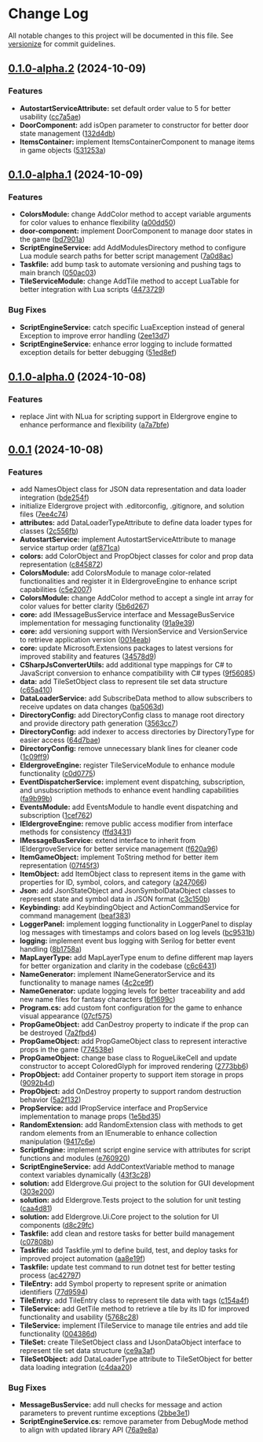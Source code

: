 # Change Log

All notable changes to this project will be documented in this file. See [versionize](https://github.com/versionize/versionize) for commit guidelines.

<a name="0.1.0-alpha.2"></a>
## [0.1.0-alpha.2](https://www.github.com/tgiachi/Eldergrove/releases/tag/v0.1.0-alpha.2) (2024-10-09)

### Features

* **AutostartServiceAttribute:** set default order value to 5 for better usability ([cc7a5ae](https://www.github.com/tgiachi/Eldergrove/commit/cc7a5aed74c5f70e3ff6297f2235baccbc6ce469))
* **DoorComponent:** add isOpen parameter to constructor for better door state management ([132d4db](https://www.github.com/tgiachi/Eldergrove/commit/132d4db7743b054b5f648ee09b2b246467bcacf9))
* **ItemsContainer:** implement ItemsContainerComponent to manage items in game objects ([531253a](https://www.github.com/tgiachi/Eldergrove/commit/531253a5c3e5b2932f912e7c0e65d6f4f4b5fb57))

<a name="0.1.0-alpha.1"></a>
## [0.1.0-alpha.1](https://www.github.com/tgiachi/Eldergrove/releases/tag/v0.1.0-alpha.1) (2024-10-09)

### Features

* **ColorsModule:** change AddColor method to accept variable arguments for color values to enhance flexibility ([a00dd50](https://www.github.com/tgiachi/Eldergrove/commit/a00dd50ef9bc31d151192813694f7f3ef4a827f9))
* **door-component:** implement DoorComponent to manage door states in the game ([bd7901a](https://www.github.com/tgiachi/Eldergrove/commit/bd7901a0932d5c26ae0452ba2183bcd78e40d222))
* **ScriptEngineService:** add AddModulesDirectory method to configure Lua module search paths for better script management ([7a0d8ac](https://www.github.com/tgiachi/Eldergrove/commit/7a0d8acabd7b74e96ac8b655c0dcad1a7fd9c5f1))
* **Taskfile:** add bump task to automate versioning and pushing tags to main branch ([050ac03](https://www.github.com/tgiachi/Eldergrove/commit/050ac0362e15d3f3f1fb3c78c70578076d1e84a3))
* **TileServiceModule:** change AddTile method to accept LuaTable for better integration with Lua scripts ([4473729](https://www.github.com/tgiachi/Eldergrove/commit/4473729ab0feaafd3fb76de2ed7d4569a17e5472))

### Bug Fixes

* **ScriptEngineService:** catch specific LuaException instead of general Exception to improve error handling ([2ee13d7](https://www.github.com/tgiachi/Eldergrove/commit/2ee13d7d1dfaf80f379fc7989d4a96f97aadfff3))
* **ScriptEngineService:** enhance error logging to include formatted exception details for better debugging ([51ed8ef](https://www.github.com/tgiachi/Eldergrove/commit/51ed8efa7f6186c25ae817b91afff55c07438bc0))

<a name="0.1.0-alpha.0"></a>
## [0.1.0-alpha.0](https://www.github.com/tgiachi/Eldergrove/releases/tag/v0.1.0-alpha.0) (2024-10-08)

### Features

* replace Jint with NLua for scripting support in Eldergrove engine to enhance performance and flexibility ([a7a7bfe](https://www.github.com/tgiachi/Eldergrove/commit/a7a7bfe71eeee9c956cc5e6dd805d7fd31dbd8e8))

<a name="0.0.1"></a>
## [0.0.1](https://www.github.com/tgiachi/Eldergrove/releases/tag/v0.0.1) (2024-10-08)

### Features

* add NamesObject class for JSON data representation and data loader integration ([bde254f](https://www.github.com/tgiachi/Eldergrove/commit/bde254f999be418e92b37ef1928149f6e4d93214))
* initialize Eldergrove project with .editorconfig, .gitignore, and solution files ([7ee4c74](https://www.github.com/tgiachi/Eldergrove/commit/7ee4c741f9d3ba3b15884f526e46e43e30f2f387))
* **attributes:** add DataLoaderTypeAttribute to define data loader types for classes ([2c556fb](https://www.github.com/tgiachi/Eldergrove/commit/2c556fbc81c51f589d0102d753beec727b965a97))
* **AutostartService:** implement AutostartServiceAttribute to manage service startup order ([af871ca](https://www.github.com/tgiachi/Eldergrove/commit/af871ca40ff4abd524eb918b4ad24a4b12c8987b))
* **colors:** add ColorObject and PropObject classes for color and prop data representation ([c845872](https://www.github.com/tgiachi/Eldergrove/commit/c845872a29b056a8d5b2a4ec3dec09a5fd079fe1))
* **ColorsModule:** add ColorsModule to manage color-related functionalities and register it in EldergroveEngine to enhance script capabilities ([c5e2007](https://www.github.com/tgiachi/Eldergrove/commit/c5e2007d226313b25731c0b2cba7e5cb8fc93398))
* **ColorsModule:** change AddColor method to accept a single int array for color values for better clarity ([5b6d267](https://www.github.com/tgiachi/Eldergrove/commit/5b6d267d3e064c62625dde968aa703460bca49b9))
* **core:** add IMessageBusService interface and MessageBusService implementation for messaging functionality ([91a9e39](https://www.github.com/tgiachi/Eldergrove/commit/91a9e392e6e6ad2ad95178830413b10590dfa0d7))
* **core:** add versioning support with IVersionService and VersionService to retrieve application version ([0014eab](https://www.github.com/tgiachi/Eldergrove/commit/0014eab90f5c80a4e7a0a5b6085572f6bdb48c6d))
* **core:** update Microsoft.Extensions packages to latest versions for improved stability and features ([34578d9](https://www.github.com/tgiachi/Eldergrove/commit/34578d9af87aa3a5c25285f720ec8bef19aa7628))
* **CSharpJsConverterUtils:** add additional type mappings for C# to JavaScript conversion to enhance compatibility with C# types ([9f56085](https://www.github.com/tgiachi/Eldergrove/commit/9f56085813621f8bfc0c6aaf4b79f18a2146c6c6))
* **data:** add TileSetObject class to represent tile set data structure ([c65a410](https://www.github.com/tgiachi/Eldergrove/commit/c65a4104bc84b149c72497cd5844269cb62ce67f))
* **DataLoaderService:** add SubscribeData method to allow subscribers to receive updates on data changes ([ba5063d](https://www.github.com/tgiachi/Eldergrove/commit/ba5063d78a92534b3d415b126d6ddff691cf860e))
* **DirectoryConfig:** add DirectoryConfig class to manage root directory and provide directory path generation ([3563cc7](https://www.github.com/tgiachi/Eldergrove/commit/3563cc730c3b0423eced0dc1fa8e99d26c835ea1))
* **DirectoryConfig:** add indexer to access directories by DirectoryType for easier access ([64d7bae](https://www.github.com/tgiachi/Eldergrove/commit/64d7baef1f7a18530972618395c27ff1ce4a6f01))
* **DirectoryConfig:** remove unnecessary blank lines for cleaner code ([1c09ff9](https://www.github.com/tgiachi/Eldergrove/commit/1c09ff9ba633a6cf5d51ef109556ef67c099b4ae))
* **EldergroveEngine:** register TileServiceModule to enhance module functionality ([c0d0775](https://www.github.com/tgiachi/Eldergrove/commit/c0d0775a8eda9cff99a2d32e634b4cf4b1a101db))
* **EventDispatcherService:** implement event dispatching, subscription, and unsubscription methods to enhance event handling capabilities ([fa9b99b](https://www.github.com/tgiachi/Eldergrove/commit/fa9b99bf7c502ab3c7299a9bb353cef65d4ef011))
* **EventsModule:** add EventsModule to handle event dispatching and subscription ([1cef762](https://www.github.com/tgiachi/Eldergrove/commit/1cef762a09438e303ec8f6a66f11711cdd8c265a))
* **IEldergroveEngine:** remove public access modifier from interface methods for consistency ([ffd3431](https://www.github.com/tgiachi/Eldergrove/commit/ffd34312ab1028f779fb841f475868fcb37bcee1))
* **IMessageBusService:** extend interface to inherit from IEldergroveService for better service management ([f620a96](https://www.github.com/tgiachi/Eldergrove/commit/f620a964c6ba296e4c39998273dffecfd53dda0d))
* **ItemGameObject:** implement ToString method for better item representation ([07f45f3](https://www.github.com/tgiachi/Eldergrove/commit/07f45f32ea063f6677fa7b57e15f67831dca3539))
* **ItemObject:** add ItemObject class to represent items in the game with properties for ID, symbol, colors, and category ([a247066](https://www.github.com/tgiachi/Eldergrove/commit/a247066829f3b3e001ee3f3c9704d8da97b18c46))
* **Json:** add JsonStateObject and JsonSymbolDataObject classes to represent state and symbol data in JSON format ([c3c150b](https://www.github.com/tgiachi/Eldergrove/commit/c3c150b2d5d969c8bc822b9592f11466e09d297f))
* **Keybinding:** add KeybindingObject and ActionCommandService for command management ([beaf383](https://www.github.com/tgiachi/Eldergrove/commit/beaf383c427eb8fa996260d31d3019612be96131))
* **LoggerPanel:** implement logging functionality in LoggerPanel to display log messages with timestamps and colors based on log levels ([bc9531b](https://www.github.com/tgiachi/Eldergrove/commit/bc9531b5514f81fb953a76ff6cfac2f20224bc02))
* **logging:** implement event bus logging with Serilog for better event handling ([8b1758a](https://www.github.com/tgiachi/Eldergrove/commit/8b1758a0686ecc1a09cca5bbe14851865796ae09))
* **MapLayerType:** add MapLayerType enum to define different map layers for better organization and clarity in the codebase ([c6c6431](https://www.github.com/tgiachi/Eldergrove/commit/c6c643110806d108f15863cd9a57720ef992d7ba))
* **NameGenerator:** implement INameGeneratorService and its functionality to manage names ([4c2ce9f](https://www.github.com/tgiachi/Eldergrove/commit/4c2ce9fabcfcc48613dae1ffc556b6d556f9814e))
* **NameGenerator:** update logging levels for better traceability and add new name files for fantasy characters ([bf1699c](https://www.github.com/tgiachi/Eldergrove/commit/bf1699c5f409d5e5b9fcef744f5faa3f66609aab))
* **Program.cs:** add custom font configuration for the game to enhance visual appearance ([07cf575](https://www.github.com/tgiachi/Eldergrove/commit/07cf57547fafe411294288e2b0f8708536b162ef))
* **PropGameObject:** add CanDestroy property to indicate if the prop can be destroyed ([7a2fbd4](https://www.github.com/tgiachi/Eldergrove/commit/7a2fbd49d011e0ed1c5bfb24289ac25e65b0a18f))
* **PropGameObject:** add PropGameObject class to represent interactive props in the game ([774538e](https://www.github.com/tgiachi/Eldergrove/commit/774538e6ef1223a1f8a9580559f4de61f3a67f2c))
* **PropGameObject:** change base class to RogueLikeCell and update constructor to accept ColoredGlyph for improved rendering ([2773bb6](https://www.github.com/tgiachi/Eldergrove/commit/2773bb6edb60e506f26837fdeb9602fed4a35f53))
* **PropObject:** add Container property to support item storage in props ([9092b4d](https://www.github.com/tgiachi/Eldergrove/commit/9092b4d78bd52e483a2beef17d5a7e22dbc3e19d))
* **PropObject:** add OnDestroy property to support random destruction behavior ([5a2f132](https://www.github.com/tgiachi/Eldergrove/commit/5a2f13238415f552d871605648f437f4e6e01211))
* **PropService:** add IPropService interface and PropService implementation to manage props ([1e5bd35](https://www.github.com/tgiachi/Eldergrove/commit/1e5bd350c1cc6d572140650f27cf35d3cffb9311))
* **RandomExtension:** add RandomExtension class with methods to get random elements from an IEnumerable to enhance collection manipulation ([9417c6e](https://www.github.com/tgiachi/Eldergrove/commit/9417c6e95cb4a284d350b421610cc080d739312f))
* **ScriptEngine:** implement script engine service with attributes for script functions and modules ([e760920](https://www.github.com/tgiachi/Eldergrove/commit/e76092073701ca580e6b41dfcee8e8c9148dd7d8))
* **ScriptEngineService:** add AddContextVariable method to manage context variables dynamically ([43f3c28](https://www.github.com/tgiachi/Eldergrove/commit/43f3c2896d96e9b05ee6286f0a6df2fd366ed083))
* **solution:** add Eldergrove.Gui project to the solution for GUI development ([303e200](https://www.github.com/tgiachi/Eldergrove/commit/303e2007fc6743953725bd836649fcec12b9f48e))
* **solution:** add Eldergrove.Tests project to the solution for unit testing ([caa4d81](https://www.github.com/tgiachi/Eldergrove/commit/caa4d815708481e065a58b422338b2db406f6758))
* **solution:** add Eldergrove.Ui.Core project to the solution for UI components ([d8c29fc](https://www.github.com/tgiachi/Eldergrove/commit/d8c29fc81fb6eb111bbabc0e09bb0afbb98a1196))
* **Taskfile:** add clean and restore tasks for better build management ([c07808b](https://www.github.com/tgiachi/Eldergrove/commit/c07808b2e7e7fcd193e0aa4b17517a08ae8290f1))
* **Taskfile:** add Taskfile.yml to define build, test, and deploy tasks for improved project automation ([aa8e19f](https://www.github.com/tgiachi/Eldergrove/commit/aa8e19f58f9bdbf492016ec1c050a65dfaba06f9))
* **Taskfile:** update test command to run dotnet test for better testing process ([ac42797](https://www.github.com/tgiachi/Eldergrove/commit/ac427976910d4753a8d56e71b2e7013d33cbf070))
* **TileEntry:** add Symbol property to represent sprite or animation identifiers ([77d9594](https://www.github.com/tgiachi/Eldergrove/commit/77d95943938bc76236937a4ce40e9b2b3cc01b28))
* **TileEntry:** add TileEntry class to represent tile data with tags ([c154a4f](https://www.github.com/tgiachi/Eldergrove/commit/c154a4fbb2eef231d3a3e8a644312bd2c60597c3))
* **TileService:** add GetTile method to retrieve a tile by its ID for improved functionality and usability ([5768c28](https://www.github.com/tgiachi/Eldergrove/commit/5768c2865d13d03d8e1053dea3e4145dfdadd595))
* **TileService:** implement ITileService to manage tile entries and add tile functionality ([004386d](https://www.github.com/tgiachi/Eldergrove/commit/004386d5066bd0c59e9c4ea4a6b122084f05805a))
* **TileSet:** create TileSetObject class and IJsonDataObject interface to represent tile set data structure ([ce9a3af](https://www.github.com/tgiachi/Eldergrove/commit/ce9a3afbb6840388f7d3cfbd82605f5521405ae0))
* **TileSetObject:** add DataLoaderType attribute to TileSetObject for better data loading integration ([c4daa20](https://www.github.com/tgiachi/Eldergrove/commit/c4daa2078c2f2583cdd68431a3965620f0d9fe04))

### Bug Fixes

* **MessageBusService:** add null checks for message and action parameters to prevent runtime exceptions ([2bbe3e1](https://www.github.com/tgiachi/Eldergrove/commit/2bbe3e1afe569a7eee6486283a0a9e3f0acc5e98))
* **ScriptEngineService.cs:** remove parameter from DebugMode method to align with updated library API ([76a9e8a](https://www.github.com/tgiachi/Eldergrove/commit/76a9e8a0adff5b5adc15bb447d88f22fe08d9a03))

